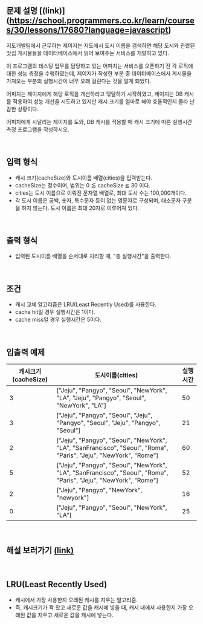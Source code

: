 ## 문제 설명 [(link)] (https://school.programmers.co.kr/learn/courses/30/lessons/17680?language=javascript)

지도개발팀에서 근무하는 제이지는 지도에서 도시 이름을 검색하면 해당 도시와 관련된 맛집 게시물들을 데이터베이스에서 읽어 보여주는 서비스를 개발하고 있다.

이 프로그램의 테스팅 업무를 담당하고 있는 어피치는 서비스를 오픈하기 전 각 로직에 대한 성능 측정을 수행하였는데, 제이지가 작성한 부분 중 데이터베이스에서 게시물을 가져오는 부분의 실행시간이 너무 오래 걸린다는 것을 알게 되었다.

어피치는 제이지에게 해당 로직을 개선하라고 닦달하기 시작하였고, 제이지는 DB 캐시를 적용하여 성능 개선을 시도하고 있지만 캐시 크기를 얼마로 해야 효율적인지 몰라 난감한 상황이다.

어피치에게 시달리는 제이지를 도와, DB 캐시를 적용할 때 캐시 크기에 따른 실행시간 측정 프로그램을 작성하시오.

<br>

## 입력 형식

- 캐시 크기(cacheSize)와 도시이름 배열(cities)을 입력받는다.
- cacheSize는 정수이며, 범위는 0 ≦ cacheSize ≦ 30 이다.
- cities는 도시 이름으로 이뤄진 문자열 배열로, 최대 도시 수는 100,000개이다.
- 각 도시 이름은 공백, 숫자, 특수문자 등이 없는 영문자로 구성되며, 대소문자 구분을 하지 않는다. 도시 이름은 최대 20자로 이루어져 있다.

<br>

## 출력 형식

- 입력된 도시이름 배열을 순서대로 처리할 때, "총 실행시간"을 출력한다.

<br>

## 조건

- 캐시 교체 알고리즘은 LRU(Least Recently Used)를 사용한다.
- cache hit일 경우 실행시간은 1이다.
- cache miss일 경우 실행시간은 5이다.

<br>

## 입출력 예제

| 캐시크기(cacheSize) | 도시이름(cities)                                                                                                  | 실행시간 |
| ------------------- | ----------------------------------------------------------------------------------------------------------------- | -------- |
| 3                   | ["Jeju", "Pangyo", "Seoul", "NewYork", "LA", "Jeju", "Pangyo", "Seoul", "NewYork", "LA"]                          | 50       |
| 3                   | ["Jeju", "Pangyo", "Seoul", "Jeju", "Pangyo", "Seoul", "Jeju", "Pangyo", "Seoul"]                                 | 21       |
| 2                   | ["Jeju", "Pangyo", "Seoul", "NewYork", "LA", "SanFrancisco", "Seoul", "Rome", "Paris", "Jeju", "NewYork", "Rome"] | 60       |
| 5                   | ["Jeju", "Pangyo", "Seoul", "NewYork", "LA", "SanFrancisco", "Seoul", "Rome", "Paris", "Jeju", "NewYork", "Rome"] | 52       |
| 2                   | ["Jeju", "Pangyo", "NewYork", "newyork"]                                                                          | 16       |
| 0                   | ["Jeju", "Pangyo", "Seoul", "NewYork", "LA"]                                                                      | 25       |

<br>

## 해설 보러가기 [(link)](https://tech.kakao.com/2017/09/27/kakao-blind-recruitment-round-1/)

<br>

## LRU(Least Recently Used)

- 캐시에서 가장 사용한지 오래된 캐시를 지우는 알고리즘.
- 즉, 캐시크기가 꽉 찼고 새로운 값을 캐시에 넣을 때, 캐시 내에서 사용한지 가장 오래된 값을 지우고 새로운 값을 캐시에 넣는다.
